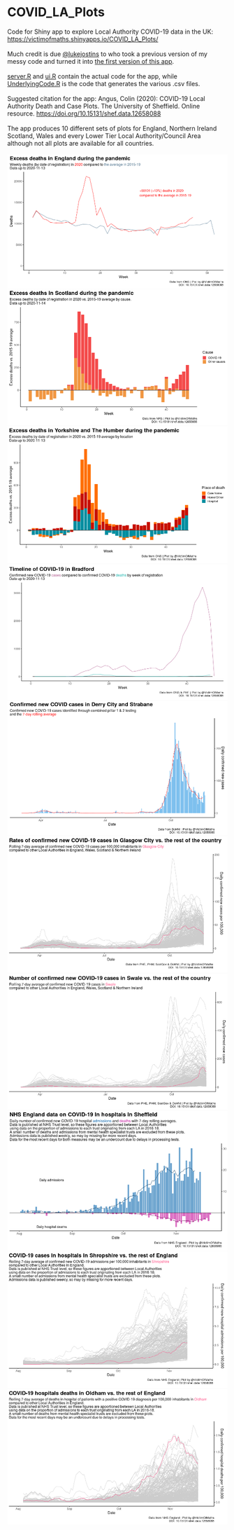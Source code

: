# COVID_LA_Plots
Code for Shiny app to explore Local Authority COVID-19 data in the UK: https://victimofmaths.shinyapps.io/COVID_LA_Plots/
<br><br>
Much credit is due [@lukejostins](https://twitter.com/lukejostins) to who took a previous version of my messy code and turned it into [the first version of this app](https://victimofshiny.shinyapps.io/shiny/).<br><br>
[server.R](https://github.com/VictimOfMaths/COVID_LA_Plots/blob/master/server.R) and [ui.R](https://github.com/VictimOfMaths/COVID_LA_Plots/blob/master/ui.R) contain the actual code for the app, while [UnderlyingCode.R](https://github.com/VictimOfMaths/COVID_LA_Plots/blob/master/UnderlyingCode.R) is the code that generates the various .csv files.
<br><br>
Suggested citation for the app: Angus, Colin (2020): COVID-19 Local Authority Death and Case Plots. The University of Sheffield. Online resource. https://doi.org/10.15131/shef.data.12658088
<br><br>
The app produces 10 different sets of plots for England, Northern Ireland Scotland, Wales and every Lower Tier Local Authority/Council Area although not all plots are available for all countries.<br><br>
![Total excess deaths](https://github.com/VictimOfMaths/COVID_LA_Plots/blob/master/LAPlots1.png)
![Excess deaths by cause](https://github.com/VictimOfMaths/COVID_LA_Plots/blob/master/LAPlots2.png)
![Excess deaths by location](https://github.com/VictimOfMaths/COVID_LA_Plots/blob/master/LAPlots3.png)
![Cases vs deaths](https://github.com/VictimOfMaths/COVID_LA_Plots/blob/master/LAPlots4.png)
![Case numbers](https://github.com/VictimOfMaths/COVID_LA_Plots/blob/master/LAPlots5.png)
![Cases by pillar](https://github.com/VictimOfMaths/COVID_LA_Plots/blob/master/LAPlots6.png)
![Comparative case rates](https://github.com/VictimOfMaths/COVID_LA_Plots/blob/master/LAPlots7.png)
![Comparative case rates](https://github.com/VictimOfMaths/COVID_LA_Plots/blob/master/LAPlots8.png)
![Comparative case rates](https://github.com/VictimOfMaths/COVID_LA_Plots/blob/master/LAPlots9.png)
![Comparative case rates](https://github.com/VictimOfMaths/COVID_LA_Plots/blob/master/LAPlots10.png)

